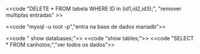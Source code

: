 <<code "DELETE * FROM tabela WHERE ID in (id1,id2,id3);", "remover multiplas entradas" >>

<<code "mysql -u root -p","entra na base de dados mariadb">>

<<code " show databases;">>
<<code "show tables;">>
<<code "SELECT * FROM canhotos;","ver todos os dados">> 


